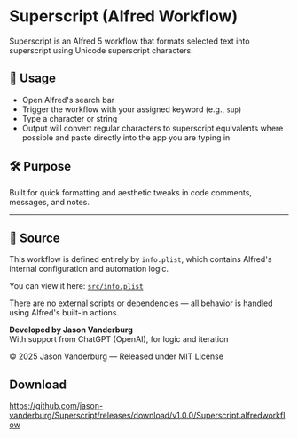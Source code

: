 # Superscript (Alfred Workflow)

Superscript is an Alfred 5 workflow that formats selected text into superscript using Unicode superscript characters.

## 🔧 Usage
- Open Alfred's search bar
- Trigger the workflow with your assigned keyword (e.g., `sup`)
- Type a character or string
- Output will convert regular characters to superscript equivalents where possible and paste directly into the app you are typing in

## 🛠 Purpose
Built for quick formatting and aesthetic tweaks in code comments, messages, and notes.

---

## 🧠 Source

This workflow is defined entirely by `info.plist`, which contains Alfred's internal configuration and automation logic.

You can view it here: [`src/info.plist`](./src/info.plist)

There are no external scripts or dependencies — all behavior is handled using Alfred's built-in actions.

**Developed by Jason Vanderburg**  
With support from ChatGPT (OpenAI), for logic and iteration

© 2025 Jason Vanderburg — Released under MIT License

## Download
https://github.com/jason-vanderburg/Superscript/releases/download/v1.0.0/Superscript.alfredworkflow

